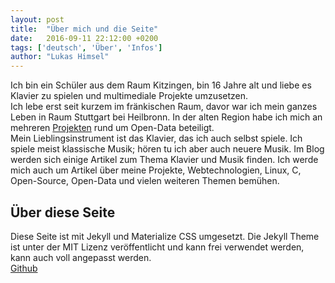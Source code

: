 ```yaml
---
layout: post
title:  "Über mich und die Seite"
date:   2016-09-11 22:12:00 +0200
tags: ['deutsch', 'Über', 'Infos']
author: "Lukas Himsel"
---
```


Ich bin ein Schüler aus dem Raum Kitzingen, bin 16 Jahre alt und liebe es Klavier zu spielen und multimediale Projekte umzusetzen.  
Ich lebe erst seit kurzem im fränkischen Raum, davor war ich mein ganzes Leben in Raum Stuttgart bei Heilbronn. In der alten Region habe ich mich
an mehreren [Projekten](https://github.com/opendata-heilbronn) rund um Open-Data beteiligt.  
Mein Lieblingsinstrument ist das Klavier, das ich auch selbst spiele. Ich spiele meist klassische Musik; hören tu ich aber auch neuere Musik. 
Im Blog werden sich einige Artikel zum Thema Klavier und Musik finden. Ich werde mich auch um Artikel über meine Projekte,
Webtechnologien, Linux, C, Open-Source, Open-Data und vielen weiteren Themen bemühen. 

## Über diese Seite
Diese Seite ist mit Jekyll und Materialize CSS umgesetzt.
Die Jekyll Theme ist unter der MIT Lizenz veröffentlicht und kann
frei verwendet werden, kann auch voll angepasst werden.  
[Github](https://github.com/lukas-h/lukas-h.github.io)